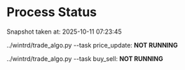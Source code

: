 # Process Status

Snapshot taken at: 2025-10-11 07:23:45

../wintrd/trade_algo.py --task price_update: **NOT RUNNING**

../wintrd/trade_algo.py --task buy_sell: **NOT RUNNING**

